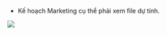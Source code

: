 
- Kế hoạch Marketing cụ thể phải xem file dự tính.

<a href = 'https://www.udemy.com/certificate/UC-0e59df58-f2f4-4b1f-8d8d-8c992d95d354/'>
<img src='./udemy cretificate/1.pyspark_aws.jpg>'/>
</a>
